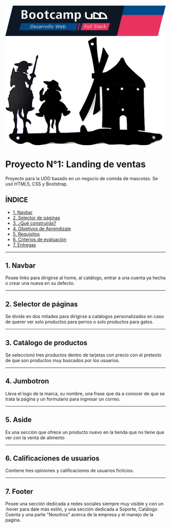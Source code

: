 ![Banner](./assets/images/banner.png)
![Banner](./assets/images/710aWPZGQ5L._AC_SX522_.jpg)

# Proyecto N°1: Landing de ventas

Proyecto para la UDD basado en un negocio de comida de mascotas.
Se usó HTML5, CSS y Bootstrap.

## **ÍNDICE**

* [1. Navbar](#1-navbar)
* [2. Selector de páginas](#2-selector-de-páginas)
* [3. ¿Qué construirás?](#3-qu%C3%A9-construir%C3%A1s)
* [4. Objetivos de Aprendizaje](#4-objetivos-de-aprendizaje)
* [5. Requisitos](#5-requisitos-y-entregables)
* [6. Criterios de evaluación](#6-criterios-de-evaluaci%C3%B3n)
* [7. Entregas](#7-entregas)

****

## 1. Navbar

Posee links para dirigirse al home, al catálogo, entrar a una cuenta ya hecha o crear una nueva en su defecto.

****

## 2. Selector de páginas


Se divide en dos mitades para dirigirse a catálogos personalizados en caso de querer ver solo productos para perros o solo productos para gatos.

****

## 3. Catálogo de productos

Se seleccionó tres productos dentro de tarjetas con precio con el pretexto de que son productos muy buscados por los usuarios.

****

## 4. Jumbotron

Lleva el logo de la marca, su nombre, una frase que da a conocer de que se trata la página y un formulario para ingresar un correo.

****

## 5. Aside

Es una sección que ofrece un producto nuevo en la tienda que no tiene que ver con la venta de alimento

****

## 6. Calificaciones de usuarios

Contiene tres opiniones y calificaciones de usuarios fictícios.

****

## 7. Footer

Posee una sección dedicada a redes sociales siempre muy visible y con un :hover para dale más estilo, y una sección dedicada a Soporte, Catálogo Cuenta y una parte "Nosotros" acerca de la empresa y el manejo de la pagina.
